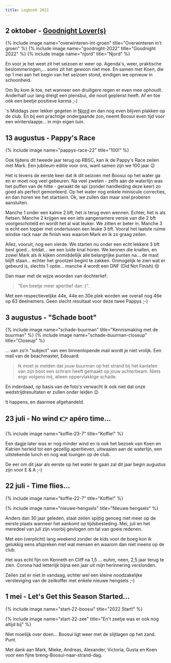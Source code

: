 ```yaml
---
title: Logboek 2022
---
```


## 2 oktober - [Goodnight Lover(s)](https://youtu.be/jmY_MiJ1hAY)

{% include image name="overwinteren-int-groen" title="Overwinteren in't groen" %}
{% include image name="goodnight-2022" title="Goodnight 2022" %}
{% include image name="njord" title="Njord" %}


En voor je het weet zit het seizoen er weer op. Agenda's, weer, praktische beslommeringen,... soms zit het gewoon niet mee. En samen met Koen, die op 1 mei aan het begin van het seizoen stond, eindigen we opnieuw in schoonheid.

Om 9u kom ik toe, net wanneer een druiligere regen er even mee ophoudt. Anderhalf uur lang dreigt een plensbui, die nooit geplenst heeft. Af en toe ook een beetje positieve karma ;-)

's Middags zeer lekker gegeten in [Njord](https://www.njord.restaurant) en dan nog even blijven plakken op de club. En bij een prachtige ondergaande zon, neemt Boosui even tijd voor een winterslaapje... in mijn eigen tuin.

## 13 augustus - Pappy's Race

{% include image name="pappys-race-22" title="100!" %}

Ook tijdens dit tweede jaar terug op RBSC, kan ik de Pappy's Race zeilen met Mark. Een jubileum editie voor ons, want samen zijn we 100 jaar 😉

Het is tevens de eerste keer dat ik dit seizoen met Boosui op het water ga en er moet nog veel gebeuren. Na veel zweten - zelfs aan de waterlijn was het puffen van de hitte - geraakt de spi (zonder handleiding deze keer) zo goed als perfect gemonteerd. Op het water nog enkele miniscule correcties, en dan horen we het startsein. Ok, we zullen dan maar snel proberen aansluiten.

Manche 1 onder een kalme 2 bft, het is terug even wennen. Echter, het is als fietsen. Manche 2 krijgen we een iets aangenamere versie van die 2 bft voorgeschoteld en wordt het al wat leuker. We zitten er beter in. Manche 3 is echt een topper met ondertussen een leuke 3 bft. Vooral het laatste ruime windse rack naar de finish was waarom Mark en ik zo graag zeilen. 

Allez, vooruit, nog een vierde. We starten nu onder een echt lekkere 3 bft best goed... totdat... we een luide knal horen. We kennen die knallen, en zowel Mark als ik kijken onmiddellijk alle belangrijke punten na... de mast blijft staan... echter het grootzeil begint te zakken. Onmogelijk te zien wat er gebeurd is, slechts 1 optie... manche 4 wordt een DNF (Did Not Finish) 😢

Dan maar met de wijze woorden van dochterlief:

> "Een beetje meer aperitief dan :)".

Met een respectievelijke 44e, 44e en 30e plek worden we overall nog 46e op 63 deelnemers. Geen slecht resultaat voor deze twee Pappys ;-)

## 3 augustus - "Schade boot"

{% include image name="schade-buurman" title="Kennismaking met de buurman" %}
{% include image name="schade-buurman-closeup" title="Closeup" %}

... van zo'n "subject" van een  binnenlopende mail wordt je niet vrolijk. Een mail van de beachmaster, Edouard:

> Ik moet je melden dat jouw buurman op het strand bij het kantelen van zijn boot een schram heeft gemaakt op jouw achterbeam.
> Niets ergs volgens mij, alleen oppervlakkige schade.

En inderdaad, op basis van de foto's verwacht ik ook niet dat onze wedstrijdresultaten er zullen onder leiden 😉

It happens, en daarmee afgehandeld.

## 23 juli - No wind 👉 apéro time...

{% include image name="koffie-23-7" title="Koffie!" %}

Een dagje later was er nog minder wind en is ook het bezoek van Koen en Katrien herleid tot een gezellig aperitieven, uitwaaien aan de waterlijn, een uitstekende lunch en nog wat loungen op de club.

De eer om dit jaar als eerste op het water te gaan zal dit jaar begin augustus zijn voor E & A ;-)

## 22 juli - Time flies...

{% include image name="koffie-22-7" title="Koffie!" %}

{% include image name="nieuwe-hengsels" title="Nieuwe hengsels" %}

Anders dan 30 jaar geleden, staat zeilen spijtig genoeg niet meer op de eerste plaats wanneer het aankomt op tijdsbesteding. Mei, juli en het meredeel van juli zijn voorbij gevlogen om tal van goeie redenen.

Met een (verplicht) lang weekend zonder de kids voor de boeg kon ik gelukkig eens afspreken met wat mensen en waarom dan niet ineens op de club.

Het was echt fijn om Kenneth en Cliff na 1,5 ... euhm, neen, 2,5 jaar terug te zien. Corona had letterlijk bijna een jaar uit mijn herinnering verslonden.

Zeilen zat er niet in vandaag, echter wel een kleine noodzakelijke versteviging van de zeilkoffer met enkele nieuwe hengsels ;-)

## 1 mei - Let's Get this Season Started...

{% include image name="start-22-boosui" title="2022 Start!" %}

{% include image name="start-22-zee" title="En't zeetje was er ook nog altijd bij" %}

Niet moeilijk over doen... Boosui ligt weer met de slijtlagen op het zand. Punt.

Met dank aan Mark, Mieke, Andreas, Alexander, Victoria, Gusta en Koen voor een fijne breng-Boosui-naar-strand-dag.
